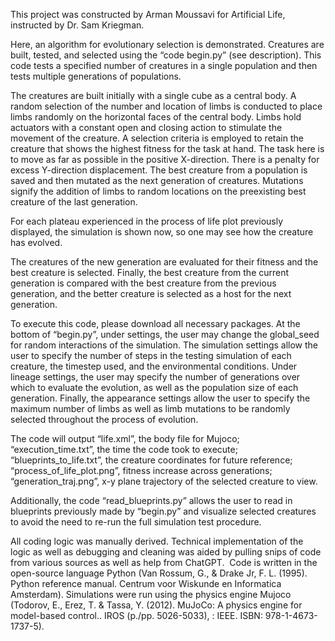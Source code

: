 This project was constructed by Arman Moussavi for Artificial Life, instructed by Dr. Sam Kriegman.

Here, an algorithm for evolutionary selection is demonstrated.
Creatures are built, tested, and selected using the “code begin.py” (see description). This code tests a specified number of creatures in a single population and then tests multiple generations of populations. 

The creatures are built initially with a single cube as a central body. A random selection of the number and location of limbs is conducted to place limbs randomly on the horizontal faces of the central body. Limbs hold actuators with a constant open and closing action to stimulate the movement of the creature. A selection criteria is employed to retain the creature that shows the highest fitness for the task at hand. The task here is to move as far as possible in the positive X-direction. There is a penalty for excess Y-direction displacement. The best creature from a population is saved and then mutated as the next generation of creatures. Mutations signify the addition of limbs to random locations on the preexisting best creature of the last generation. 

For each plateau experienced in the process of life plot previously displayed, the simulation is shown now, so one may see how the creature has evolved.

The creatures of the new generation are evaluated for their fitness and the best creature is selected. Finally, the best creature from the current generation is compared with the best creature from the previous generation, and the better creature is selected as a host for the next generation.


To execute this code, please download all necessary packages. At the bottom of “begin.py”, under settings, the user may change the global_seed for random interactions of the simulation. The simulation settings allow the user to specify the number of steps in the testing simulation of each creature, the timestep used, and the environmental conditions. Under lineage settings, the user may specify the number of generations over which to evaluate the evolution, as well as the population size of each generation. Finally, the appearance settings allow the user to specify the maximum number of limbs as well as limb mutations to be randomly selected throughout the process of evolution.


The code will output “life.xml”, the body file for Mujoco; “execution_time.txt”, the time the code took to execute; “blueprints_to_life.txt”, the creature coordinates for future reference; “process_of_life_plot.png”, fitness increase across generations; “generation_traj.png”, x-y plane trajectory of the selected creature to view.


Additionally, the code “read_blueprints.py” allows the user to read in blueprints previously made by “begin.py” and visualize selected creatures to avoid the need to re-run the full simulation test procedure.


All coding logic was manually derived. Technical implementation of the logic as well as debugging and cleaning was aided by pulling snips of code from various sources as well as help from ChatGPT. 
Code is written in the open-source language Python (Van Rossum, G., & Drake Jr, F. L. (1995). Python reference manual. Centrum voor Wiskunde en Informatica Amsterdam). Simulations were run using the physics engine Mujoco (Todorov, E., Erez, T. & Tassa, Y. (2012). MuJoCo: A physics engine for model-based control.. IROS (p./pp. 5026-5033), : IEEE. ISBN: 978-1-4673-1737-5). 


